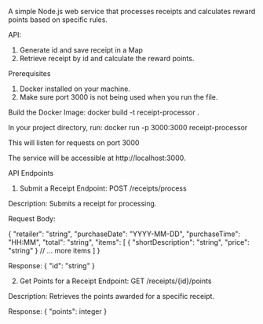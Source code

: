 A simple Node.js web service that processes receipts and calculates reward points based on specific rules.

API:
1. Generate id and save receipt in a Map
2. Retrieve receipt by id and calculate the reward points.

Prerequisites
1. Docker installed on your machine.
2. Make sure port 3000 is not being used when you run the file.

Build the Docker Image: 
docker build -t receipt-processor .

In your project directory, run:
docker run -p 3000:3000 receipt-processor

This will listen for requests on port 3000

The service will be accessible at http://localhost:3000.

API Endpoints
1. Submit a Receipt
Endpoint: POST /receipts/process

Description: Submits a receipt for processing.

Request Body:

{
  "retailer": "string",
  "purchaseDate": "YYYY-MM-DD",
  "purchaseTime": "HH:MM",
  "total": "string",
  "items": [
    {
      "shortDescription": "string",
      "price": "string"
    }
    // ... more items
  ]
}

Response:
{
  "id": "string"
}

2. Get Points for a Receipt
Endpoint: GET /receipts/{id}/points

Description: Retrieves the points awarded for a specific receipt.

Response:
{
  "points": integer
}
